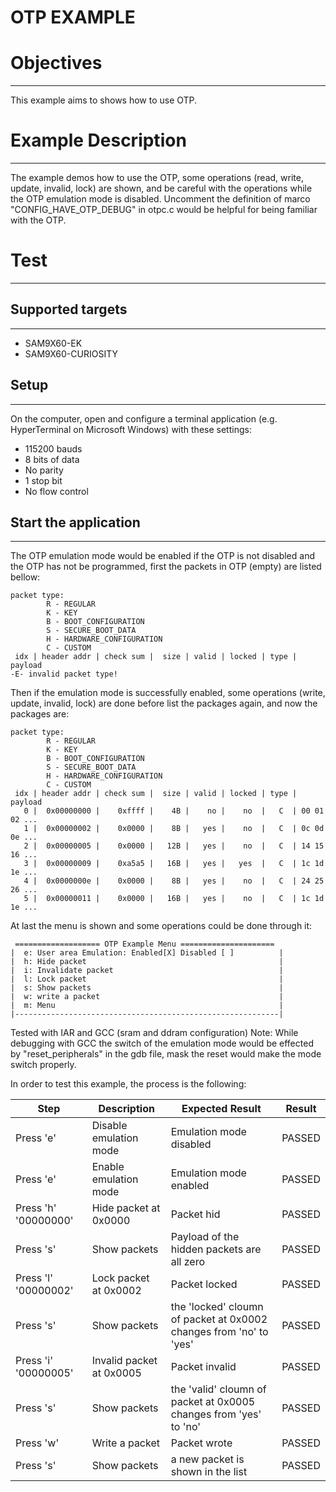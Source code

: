 OTP EXAMPLE
============

# Objectives
------------
This example aims to shows how to use OTP.

# Example Description
---------------------
The example demos how to use the OTP, some operations (read, write, update, invalid,
 lock) are shown, and be careful with the operations while the OTP emulation mode
 is disabled. Uncomment the definition of marco "CONFIG_HAVE_OTP_DEBUG" in otpc.c 
 would be helpful for being familiar with the OTP.

# Test
------
## Supported targets
--------------------
* SAM9X60-EK
* SAM9X60-CURIOSITY

## Setup
--------
On the computer, open and configure a terminal application
(e.g. HyperTerminal on Microsoft Windows) with these settings:
 - 115200 bauds
 - 8 bits of data
 - No parity
 - 1 stop bit
 - No flow control

## Start the application
------------------------

The OTP emulation mode would be enabled if the OTP is not disabled and the OTP
 has not be programmed, first the packets in OTP (empty) are listed bellow:

```
packet type:
        R - REGULAR
        K - KEY
        B - BOOT_CONFIGURATION
        S - SECURE_BOOT_DATA
        H - HARDWARE_CONFIGURATION
        C - CUSTOM
 idx | header addr | check sum |  size | valid | locked | type | payload
-E- invalid packet type!
```

Then if the emulation mode is successfully enabled, some operations (write, update,
 invalid, lock) are done before list the packages again, and now the packages are:

```
packet type:
        R - REGULAR
        K - KEY
        B - BOOT_CONFIGURATION
        S - SECURE_BOOT_DATA
        H - HARDWARE_CONFIGURATION
        C - CUSTOM
 idx | header addr | check sum |  size | valid | locked | type | payload
   0 |  0x00000000 |    0xffff |    4B |    no |    no  |   C  | 00 01 02 ...
   1 |  0x00000002 |    0x0000 |    8B |   yes |    no  |   C  | 0c 0d 0e ...
   2 |  0x00000005 |    0x0000 |   12B |   yes |    no  |   C  | 14 15 16 ...
   3 |  0x00000009 |    0xa5a5 |   16B |   yes |   yes  |   C  | 1c 1d 1e ...
   4 |  0x0000000e |    0x0000 |    8B |   yes |    no  |   C  | 24 25 26 ...
   5 |  0x00000011 |    0x0000 |   16B |   yes |    no  |   C  | 1c 1d 1e ...
```

At last the menu is shown and some operations could be done through it:

```
 =================== OTP Example Menu =====================
|  e: User area Emulation: Enabled[X] Disabled [ ]          |
|  h: Hide packet                                           |
|  i: Invalidate packet                                     |
|  l: Lock packet                                           |
|  s: Show packets                                          |
|  w: write a packet                                        |
|  m: Menu                                                  |
|-----------------------------------------------------------|
```

Tested with IAR and GCC (sram and ddram configuration)
Note: While debugging with GCC the switch of the emulation mode would be effected
       by "reset_peripherals" in the gdb file, mask the reset would make the mode
       switch properly.

In order to test this example, the process is the following:

Step | Description | Expected Result | Result
-----|-------------|-----------------|-------
Press 'e' | Disable emulation mode | Emulation mode disabled | PASSED
Press 'e' | Enable emulation mode | Emulation mode enabled | PASSED
Press 'h' '00000000' | Hide packet at 0x0000  | Packet hid | PASSED
Press 's' | Show packets | Payload of the hidden packets are all zero | PASSED
Press 'l' '00000002' | Lock packet at 0x0002 | Packet locked | PASSED
Press 's' | Show packets | the 'locked' cloumn of packet at 0x0002 changes from 'no' to 'yes' | PASSED
Press 'i' '00000005' | Invalid packet at 0x0005 | Packet invalid | PASSED
Press 's' | Show packets | the 'valid' cloumn of packet at 0x0005 changes from 'yes' to 'no' | PASSED
Press 'w' | Write a packet | Packet wrote | PASSED
Press 's' | Show packets | a new packet is shown in the list | PASSED
